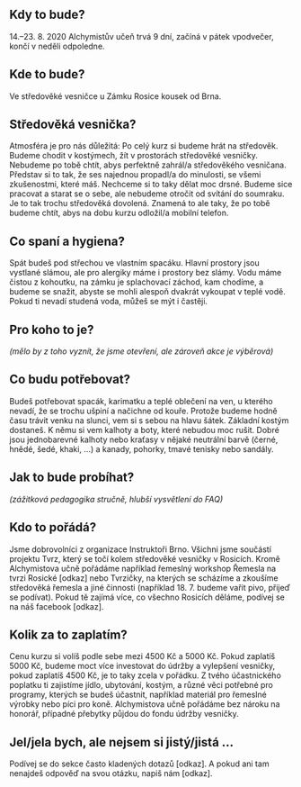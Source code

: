 Kdy to bude?
------------
14.–23. 8. 2020 Alchymistův učeň trvá 9 dní, začíná v pátek vpodvečer, končí v neděli odpoledne.

Kde to bude?
------------
Ve středověké vesničce u Zámku Rosice kousek od Brna.

Středověká vesnička?
--------------------
Atmosféra je pro nás důležitá: Po celý kurz si budeme hrát na středověk. Budeme chodit v kostýmech, žít v prostorách středověké vesničky.
Nebudeme po tobě chtít, abys perfektně zahrál/a středověkého vesničana. Představ si to tak, že ses najednou propadl/a do minulosti, se všemi zkušenostmi, které máš.
Nechceme si to taky dělat moc drsné. Budeme sice pracovat a starat se o sebe, ale nebudeme otročit od svítání do soumraku. Je to tak trochu středověká dovolená.
Znamená to ale taky, že po tobě budeme chtít, abys na dobu kurzu odložil/a mobilní telefon.

Co spaní a hygiena?
-------------------
Spát budeš pod střechou ve vlastním spacáku. Hlavní prostory jsou vystlané slámou, ale pro alergiky máme i prostory bez slámy.
Vodu máme čistou z kohoutku, na zámku je splachovací záchod, kam chodíme, a budeme se snažit, abyste se mohli alespoň dvakrát vykoupat v teplé vodě. Pokud ti nevadí studená voda, můžeš se mýt i častěji.

Pro koho to je?
---------------
_(mělo by z toho vyznít, že jsme otevření, ale zároveň akce je výběrová)_

Co budu potřebovat?
-------------------
Budeš potřebovat spacák, karimatku a teplé oblečení na ven, u kterého nevadí, že se trochu ušpiní a načichne od kouře. Protože budeme hodně času trávit venku na slunci, vem si s sebou na hlavu šátek.
Základní kostým dostaneš. K němu si vem kalhoty a boty, které nebudou moc rušit. Dobré jsou jednobarevné kalhoty nebo kraťasy v nějaké neutrální barvě (černé, hnědé, šedé, khaki, …) a kanady, pohorky, tmavé tenisky nebo sandály.

Jak to bude probíhat?
---------------------
_(zážitková pedagogika stručně, hlubší vysvětlení do FAQ)_

Kdo to pořádá?
--------------
Jsme dobrovolníci z organizace Instruktoři Brno. Všichni jsme součástí projektu Tvrz, který se točí kolem středověké vesničky v Rosicích.
Kromě Alchymistova učně pořádáme například řemeslný workshop Řemesla na tvrzi Rosické [odkaz] nebo Tvrzičky, na kterých se scházíme a zkoušíme středověká řemesla a jiné činnosti (například 18. 7. budeme vařit pivo, přijeď se podívat).
Pokud tě zajímá více, co všechno Rosicích děláme, podívej se na náš facebook [odkaz].

Kolik za to zaplatím?
---------------------
Cenu kurzu si volíš podle sebe mezi 4500 Kč a 5000 Kč. Pokud zaplatíš 5000 Kč, budeme moct více investovat do údržby a vylepšení vesničky, pokud zaplatíš 4500 Kč, je to taky zcela v pořádku.
Z tvého účastnického poplatku ti zajistíme jídlo, ubytování, kostým, a různé věci potřebné pro programy, kterých se budeš účastnit, například materiál pro řemeslné výrobky nebo píci pro koně.
Alchymistova učně pořádáme bez nároku na honorář, případné přebytky půjdou do fondu údržby vesničky.

Jel/jela bych, ale nejsem si jistý/jistá …
------------------------------------------
Podívej se do sekce často kladených dotazů [odkaz]. A pokud ani tam nenajdeš odpověď na svou otázku, napiš nám [odkaz].
